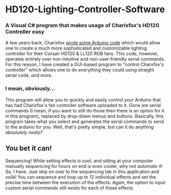 # HD120-Lighting-Controller-Software
### A Visual C# program that makes usage of Charixfox's HD120 Controller easy
  A few years back, Charixfox [wrote some Arduino code](https://github.com/Charixfox/HD120-Controller) which would allow one to create a  much more sophisticated and customizable lighting controller for their Corsair HD120 & LL120 RGB fans. This code, however, operates entirely over non-intuitive and non-user-friendly serial commands.
  For this reason, I have created a GUI-based program to "control Charxfox's controller" which allows one to do everything they could using straight serial code, *and more*.
### I mean, obviously...
  This program will allow you to quickly and easily control your Arduino that has had Charixfox's fan controller software uploaded to it.
  Gone are serial commands (I mean, if you want to still do those then there is an option for it in this program), replaced by drop-down menus and buttons. Basically, this program takes what you select and generates the serial commands to send to the arduino for you. Well, that's pretty simple, but can it do anything *absolutely neato*?
## You bet it can!
  Sequencing! While setting effects is cool, and sitting at your computer manually sequencing for hours on end is even cooler, why not *automate it*!
  So, I have. Just skip on over to the sequencing tab in this application and voilà! You can sequence and loop up to 12 individual effects
  and set the precise time between the execution of the effects. Again, the option to input custom serial commands still exists for each of these effects.
  
